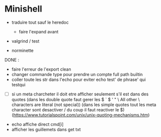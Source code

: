 <h1>Minishell</h1>


- traduire tout sauf le heredoc
	- faire l'expand avant

- valgrind / test
- norminette

DONE :
- faire l'erreur de l'export clean
- changer commande type pour prendre un compte full path builtin
- coller toute les str dans l'echo pour eviter
echo test' de phrase' qui
testqui
- [ ]  si un meta charcheter il doit etre afficher seulement s'il est dans des quotes (dans les double quote faut gerer les $ ` \$ \' \" \\ All other \ characters are literal (not special)) (dans les simple quotes tout les meta character sont desactiver / du coup il faut reactiver le $)(https://www.tutorialspoint.com/unix/unix-quoting-mechanisms.htm)
- echo affiche direct cmd[i]
- afficher les guillemets dans get txt